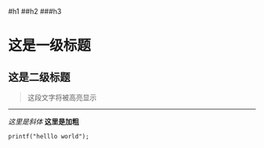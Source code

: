 #h1
##h2
###h3



这是一级标题
===
这是二级标题
---


>这段文字将被高亮显示

---
*这里是斜体*
**这里是加粗**

`printf("helllo world");`